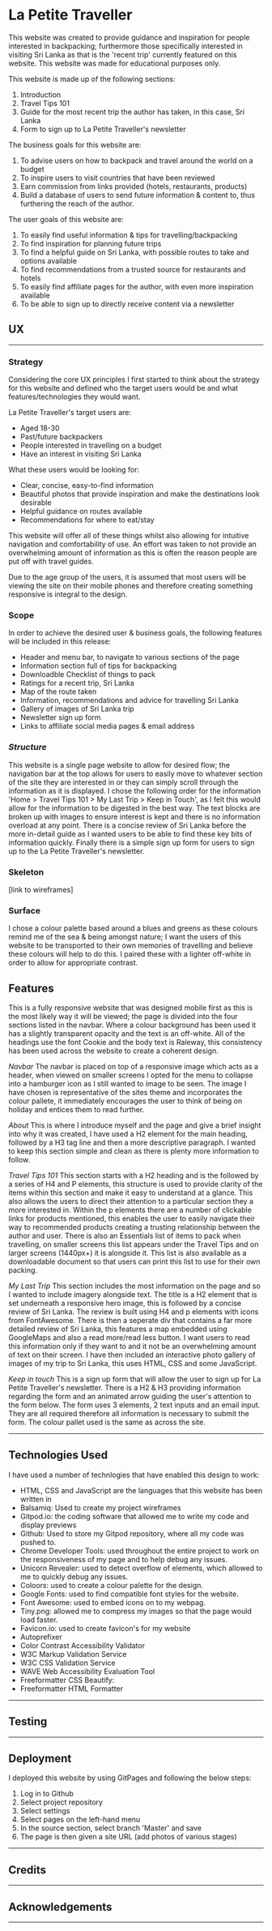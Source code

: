 # La Petite Traveller

This website was created to provide guidance and inspiration for people interested in backpacking; furthermore those specifically interested in visiting Sri Lanka as that is the 'recent trip' currently featured on this website. This website was made for educational purposes only.

This website is made up of the following sections:

1. Introduction
2. Travel Tips 101
3. Guide for the most recent trip the author has taken, in this case, Sri Lanka
4. Form to sign up to La Petite Traveller's newsletter

The business goals for this website are:

1. To advise users on how to backpack and travel around the world on a budget
2. To inspire users to visit countries that have been reviewed
3. Earn commission from links provided (hotels, restaurants, products)
4. Build a database of users to send future information & content to, thus furthering the reach of the author.

The user goals of this website are:
1. To easily find useful information & tips for travelling/backpacking
2. To find inspiration for planning future trips
3. To find a helpful guide on Sri Lanka, with possible routes to take and options available
4. To find recommendations from a trusted source for restaurants and hotels
5. To easily find affiliate pages for the author, with even more inspiration available
6. To be able to sign up to directly receive content via a newsletter

## UX
---
### **Strategy**

Considering the core UX principles I first started to think about the strategy for this website and defined who the target users would be and what features/technologies they would want.

La Petite Traveller's target users are:
* Aged 18-30
* Past/future backpackers
* People interested in travelling on a budget
* Have an interest in visiting Sri Lanka

What these users would be looking for:
* Clear, concise, easy-to-find information
* Beautiful photos that provide inspiration and make the destinations look desirable
* Helpful guidance on routes available
* Recommendations for where to eat/stay

This website will offer all of these things whilst also allowing for intuitive navigation and comfortability of use. An effort was taken to not provide an overwhelming amount of information as this is often the reason people are put off with travel guides.

Due to the age group of the users, it is assumed that most users will be viewing the site on their mobile phones and therefore creating something responsive is integral to the design.

### **Scope**

In order to achieve the desired user & business goals, the following features will be included in this release:

- Header and menu bar, to navigate to various sections of the page
- Information section full of tips for backpacking
- Downloadble Checklist of things to pack
- Ratings for a recent trip, Sri Lanka
- Map of the route taken
- Information, recommendations and advice for travelling Sri Lanka
- Gallery of images of Sri Lanka trip
- Newsletter sign up form
- Links to affiliate social media pages & email address

### *Structure* 

This website is a single page website to allow for desired flow; the navigation bar at the top allows for users to easily move to whatever section of the site they are interested in or they can simply scroll through the information as it is displayed. I chose the following order for the information 'Home > Travel Tips 101 > My Last Trip > Keep in Touch', as I felt this would allow for the information to be digested in the best way. The text blocks are broken up with images to ensure interest is kept and there is no information overload at any point. There is a concise review of Sri Lanka before the more in-detail guide as I wanted users to be able to find these key bits of information quickly. Finally there is a simple sign up form for users to sign up to the La Petite Traveller's newsletter.

### **Skeleton**

[link to wireframes]

### **Surface**
I chose a colour palette based around a blues and greens as these colours remind me of the sea & being amongst nature; I want the users of this website to be transported to their own memories of travelling and believe these colours will help to do this. I paired these with a lighter off-white in order to allow for appropriate contrast. 

## **Features**
This is a fully responsive website that was designed mobile first as this is the most likely way it will be viewed; the page is divided into the four sections listed in the navbar. Where a colour background has been used it has a slightly transparent opacity and the text is an off-white. All of the headings use the font Cookie and the body text is Raleway, this consistency has been used across the website to create a coherent design. 

*Navbar*
The navbar is placed on top of a responsive image which acts as a header, when viewed on smaller screens I opted for the menu to collapse into a hamburger icon as I still wanted to image to be seen. The image I have chosen is representative of the sites theme and incorporates the colour pallete, it immediately encourages the user to think of being on holiday and entices them to read further. 

*About*
This is where I introduce myself and the page and give a brief insight into why it was created, I have used a H2 element for the main heading, followed by a H3 tag line and then a more descriptive paragraph. I wanted to keep this section simple and clean as there is plenty more information to follow.  

*Travel Tips 101*
This section starts with a H2 heading and is the followed by a series of H4 and P elements, this structure is used to provide clarity of the items within this section and make it easy to understand at a glance. This also allows the users to direct their attention to a particular section they a more interested in. Within the p elements there are a number of clickable links for products mentioned, this enables the user to easily navigate their way to recommended products creating a trusting relationship between the author and user.
There is also an Essentials list of items to pack when travelling, on smaller screens this list appears under the Travel Tips and on larger screens (1440px+) it is alongside it. This list is also available as a downloadable document so that users can print this list to use for their own packing. 

*My Last Trip*
This section includes the most information on the page and so I wanted to include imagery alongside text. The title is a H2 element that is set underneath a responsive hero image, this is followed by a concise review of Sri Lanka. The review is built using H4 and p elements with icons from FontAwesome. 
There is then a seperate div that contains a far more detailed review of Sri Lanka, this features a map embedded using GoogleMaps and also a read more/read less button. I want users to read this information only if they want to and it not be an overwhelming amount of text on their screen. 
I have then included an interactive photo gallery of images of my trip to Sri Lanka, this uses HTML, CSS and some JavaScript.

*Keep in touch*
This is a sign up form that will allow the user to sign up for La Petite Traveller's newsletter. There is a H2 & H3 providing information regarding the form and an animated arrow guiding the user's attention to the form below. The form uses 3 elements, 2 text inputs and an email input. They are all required therefore all information is necessary to submit the form. The colour pallet used is the same as across the site.

---
## Technologies Used
I have used a number of technlogies that have enabled this design to work:

- HTML, CSS and JavaScript are the languages that this website has been written in
- Balsamiq: Used to create my project wireframes
- Gitpod.io: the coding software that allowed me to write my code and display previews
- Github: Used to store my Gitpod repository, where all my code was pushed to. 
- Chrome Developer Tools: used throughout the entire project to work on the responsiveness of my page and to help debug any issues.
- Unicorn Revealer: used to detect overflow of elements, which allowed to me to quickly debug any issues.
- Coloors: used to create a colour palette for the design.
- Google Fonts: used to find compatible font styles for the website. 
- Font Awesome: used to embed icons on to my webpag.
- Tiny.png: allowed me to compress my images so that the page would load faster.
- Favicon.io: used to create favicon's for my website
- Autoprefixer
- Color Contrast Accessibility Validator
- W3C Markup Validation Service
- W3C CSS Validation Service
- WAVE Web Accessibility Evaluation Tool
- Freeformatter CSS Beautify: 
- Freeformatter HTML Formatter

---
## Testing
---
## Deployment
I deployed this website by using GitPages and following the below steps:
1. Log in to Github
2. Select project repository
3. Select settings
4. Select pages on the left-hand menu
5. In the source section, select branch 'Master' and save
6. The page is then given a site URL 
(add photos of various stages)
---
## Credits
---
## Acknowledgements
---

